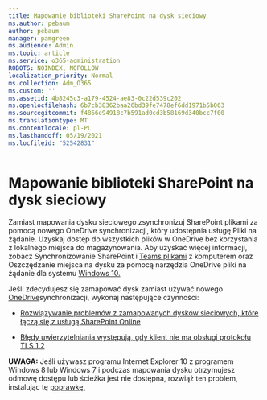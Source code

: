 ```yaml
---
title: Mapowanie biblioteki SharePoint na dysk sieciowy
ms.author: pebaum
author: pebaum
manager: pamgreen
ms.audience: Admin
ms.topic: article
ms.service: o365-administration
ROBOTS: NOINDEX, NOFOLLOW
localization_priority: Normal
ms.collection: Adm_O365
ms.custom: ''
ms.assetid: 4b8245c3-a179-4524-ae83-0c22d539c202
ms.openlocfilehash: 6b7cb38362baa26bd39fe7478ef6dd1971b5b063
ms.sourcegitcommit: f4866e94918c7b591ad0cd3b58169d340bcc7f00
ms.translationtype: MT
ms.contentlocale: pl-PL
ms.lasthandoff: 05/19/2021
ms.locfileid: "52542831"
---
```

# <a name="map-a-sharepoint-library-to-a-network-drive"></a>Mapowanie biblioteki SharePoint na dysk sieciowy

Zamiast mapowania dysku sieciowego zsynchronizuj SharePoint plikami za pomocą nowego OneDrive synchronizacji, który udostępnia usługę Pliki na żądanie. Uzyskaj dostęp do wszystkich plików w OneDrive bez korzystania z lokalnego miejsca do magazynowania. Aby uzyskać więcej informacji, zobacz Synchronizowanie SharePoint i [Teams plikami](https://support.microsoft.com/office/sync-sharepoint-and-teams-files-with-your-computer-6de9ede8-5b6e-4503-80b2-6190f3354a88) z komputerem oraz Oszczędzanie miejsca na dysku za pomocą narzędzia OneDrive pliki na żądanie dla systemu [Windows 10.](https://support.microsoft.com/office/save-disk-space-with-onedrive-files-on-demand-for-windows-10-0e6860d3-d9f3-4971-b321-7092438fb38e)

Jeśli zdecydujesz się zamapować dysk zamiast używać nowego [OneDrive](https://support.microsoft.com/office/sync-sharepoint-and-teams-files-with-your-computer-6de9ede8-5b6e-4503-80b2-6190f3354a88)synchronizacji, wykonaj następujące czynności:

- [Rozwiązywanie problemów z zamapowanych dysków sieciowych, które łączą się z usługą SharePoint Online](/sharepoint/support/administration/troubleshoot-mapped-network-drives)

- [Błędy uwierzytelniania występują, gdy klient nie ma obsługi protokołu TLS 1.2](/sharepoint/troubleshoot/administration/authentication-errors-tls12-support#network-drive-mapped-to-a-sharepoint-library)  

**UWAGA:** Jeśli używasz programu Internet Explorer 10 z programem Windows 8 lub Windows 7  i podczas  mapowania dysku otrzymujesz odmowę dostępu lub ścieżka jest nie dostępna, rozwiąż ten problem, instalując tę [poprawkę.](https://support.microsoft.com/topic/error-when-you-open-a-sharepoint-document-library-in-windows-explorer-or-map-a-network-drive-to-the-library-after-you-install-internet-explorer-10-96e640ba-059f-9b09-bb91-2a0319ee8b1d)